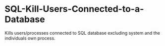 # SQL-Kill-Users-Connected-to-a-Database
Kills users/processes connected to SQL database excluding system and the individuals own process.
